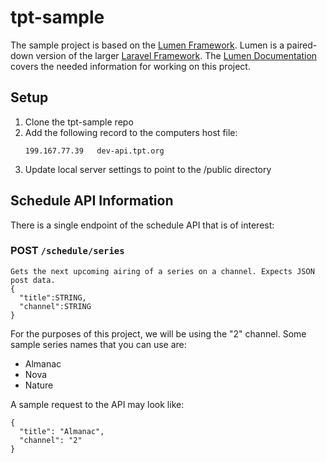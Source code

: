 # tpt-sample
The sample project is based on the [Lumen Framework](https://lumen.laravel.com). Lumen is a paired-down version of the larger [Laravel Framework](https://laravel.com). The [Lumen Documentation](https://lumen.laravel.com/docs/5.3) covers the needed information for working on this project.

## Setup
1. Clone the tpt-sample repo
2. Add the following record to the computers host file:
    ```
    199.167.77.39   dev-api.tpt.org
    ```
3. Update local server settings to point to the /public directory

## Schedule API Information
There is a single endpoint of the schedule API that is of interest:

### POST `/schedule/series`
```
Gets the next upcoming airing of a series on a channel. Expects JSON post data.
{
  "title":STRING,
  "channel":STRING
}
```

For the purposes of this project, we will be using the "2" channel.
Some sample series names that you can use are:
* Almanac
* Nova
* Nature

A sample request to the API may look like:
```
{
  "title": "Almanac",
  "channel": "2"
}
```